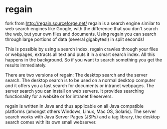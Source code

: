 # regain
fork from http://regain.sourceforge.net/
regain is a search engine similar to web search engines like Google, with the difference that you don't search the web, but your own files and documents. Using regain you can search through large portions of data (several gigabytes!) in split seconds!

This is possible by using a search index. regain crawles through your files or webpages, extracts all text and puts it in a smart search index. All this happens in the background. So if you want to search something you get the results immediately.

There are two versions of regain: The desktop search and the server search. The desktop search is to be used on a normal desktop computer and it offers you a fast search for documents or intranet webpages. The server search you can install on web servers. It provides searching functionality for a website or for intranet fileservers.

regain is written in Java and thus applicable on all Java compatible platforms (amongst others Windows, Linux, Mac OS, Solaris). The server search works with Java Server Pages (JSPs) and a tag library, the desktop search comes with its own small webserver.
